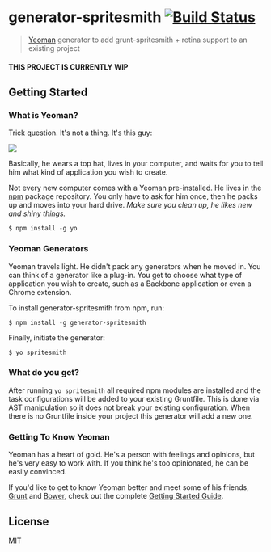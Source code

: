 # generator-spritesmith [![Build Status](https://secure.travis-ci.org/bezoerb/generator-spritesmith.png?branch=master)](https://travis-ci.org/bezoerb/generator-spritesmith)

> [Yeoman](http://yeoman.io) generator to add grunt-spritesmith + retina support to an existing project

#### THIS PROJECT IS CURRENTLY WIP


## Getting Started

### What is Yeoman?

Trick question. It's not a thing. It's this guy:

![](http://i.imgur.com/JHaAlBJ.png)

Basically, he wears a top hat, lives in your computer, and waits for you to tell him what kind of application you wish to create.

Not every new computer comes with a Yeoman pre-installed. He lives in the [npm](https://npmjs.org) package repository. You only have to ask for him once, then he packs up and moves into your hard drive. *Make sure you clean up, he likes new and shiny things.*

```
$ npm install -g yo
```

### Yeoman Generators

Yeoman travels light. He didn't pack any generators when he moved in. You can think of a generator like a plug-in. You get to choose what type of application you wish to create, such as a Backbone application or even a Chrome extension.

To install generator-spritesmith from npm, run:

```
$ npm install -g generator-spritesmith
```

Finally, initiate the generator:

```
$ yo spritesmith
```

### What do you get?

After running `yo spritesmith` all required npm modules are installed and the task configurations will be added to your existing Gruntfile. This is done via AST manipulation so it does not break your existing configuration. 
When there is no Gruntfile inside your project this generator will add a new one.

### Getting To Know Yeoman

Yeoman has a heart of gold. He's a person with feelings and opinions, but he's very easy to work with. If you think he's too opinionated, he can be easily convinced.

If you'd like to get to know Yeoman better and meet some of his friends, [Grunt](http://gruntjs.com) and [Bower](http://bower.io), check out the complete [Getting Started Guide](https://github.com/yeoman/yeoman/wiki/Getting-Started).


## License

MIT

